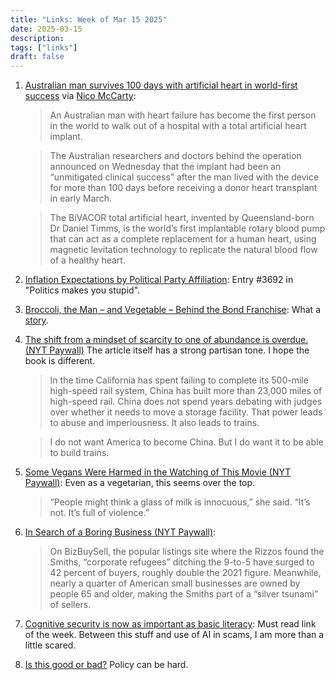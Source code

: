 ```yaml
---
title: "Links: Week of Mar 15 2025"
date: 2025-03-15
description:
tags: ["links"]
draft: false
---
```


1. [Australian man survives 100 days with artificial heart in world-first success](https://www.theguardian.com/australia-news/2025/mar/12/australian-man-survives-100-days-with-artificial-heart-in-world-first-success) via [Nico McCarty](https://x.com/nikomccarty/status/1900570634591318126): 
    >An Australian man with heart failure has become the first person in the world to walk out of a hospital with a total artificial heart implant.

    >The Australian researchers and doctors behind the operation announced on Wednesday that the implant had been an “unmitigated clinical success” after the man lived with the device for more than 100 days before receiving a donor heart transplant in early March.

    >The BiVACOR total artificial heart, invented by Queensland-born Dr Daniel Timms, is the world’s first implantable rotary blood pump that can act as a complete replacement for a human heart, using magnetic levitation technology to replicate the natural blood flow of a healthy heart.


2. [Inflation Expectations by Political Party Affiliation](https://x.com/m_mcdonough/status/1900548943991226753): Entry #3692 in "Politics makes you stupid". 

3. [Broccoli, the Man – and Vegetable – Behind the Bond Franchise](https://daringfireball.net/linked/2025/03/08/broccoli-the-man-and-vegetable-behind-the-bond-franchise): What a [story](https://www.latimes.com/archives/la-xpm-1989-07-09-ca-5205-story.html). 

4. [The shift from a mindset of scarcity to one of abundance is overdue.(NYT Paywall)](https://www.nytimes.com/2025/03/09/opinion/musk-trump-doge-abundance-agenda.html) The article itself has a strong partisan tone. I hope the book is different.  
    >In the time California has spent failing to complete its 500-mile high-speed rail system, China has built more than 23,000 miles of high-speed rail. China does not spend years debating with judges over whether it needs to move a storage facility. That power leads to abuse and imperiousness. It also leads to trains.

    >I do not want America to become China. But I do want it to be able to build trains.

5. [Some Vegans Were Harmed in the Watching of This Movie (NYT Paywall)](https://www.nytimes.com/2025/03/11/movies/vegan-alert-letterboxd-allison-mcculloch.html): Even as a vegetarian, this seems over the top. 
    >“People might think a glass of milk is innocuous,” she said. “It’s not. It’s full of violence.”

6. [In Search of a Boring Business (NYT Paywall)](https://www.nytimes.com/2025/03/12/business/young-professionals-boring-small-business-niches.html): 
    > On BizBuySell, the popular listings site where the Rizzos found the Smiths, “corporate refugees” ditching the 9-to-5 have surged to 42 percent of buyers, roughly double the 2021 figure. Meanwhile, nearly a quarter of American small businesses are owned by people 65 and older, making the Smiths part of a “silver tsunami” of sellers. 

7. [Cognitive security is now as important as basic literacy](https://x.com/TylerAlterman/status/1900285728635969841): Must read link of the week. Between this stuff and use of AI in scams, I am more than a little scared. 

8. [Is this good or bad?](https://x.com/robertwiblin/status/1900498802403901549) Policy can be hard. 